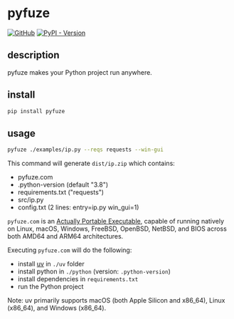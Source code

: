 # pyfuze

[![GitHub](https://img.shields.io/badge/GitHub-5c5c5c)](https://github.com/TanixLu/pyfuze)
[![PyPI - Version](https://img.shields.io/pypi/v/pyfuze)](https://pypi.org/project/pyfuze/)

## description

pyfuze makes your Python project run anywhere.

## install

```bash
pip install pyfuze
```

## usage

```bash
pyfuze ./examples/ip.py --reqs requests --win-gui
```

This command will generate `dist/ip.zip` which contains:

- pyfuze.com
- .python-version (default "3.8")
- requirements.txt ("requests")
- src/ip.py
- config.txt (2 lines: entry=ip.py win_gui=1)

`pyfuze.com` is an [Actually Portable Executable](https://justine.lol/ape.html), capable of running natively on Linux, macOS, Windows, FreeBSD, OpenBSD, NetBSD, and BIOS across both AMD64 and ARM64 architectures.

Executing `pyfuze.com` will do the following:

- install [uv](https://github.com/astral-sh/uv) in `./uv` folder
- install python in `./python` (version: `.python-version`)
- install dependencies in `requirements.txt`
- run the Python project

Note: uv primarily supports macOS (both Apple Silicon and x86_64), Linux (x86_64), and Windows (x86_64).

